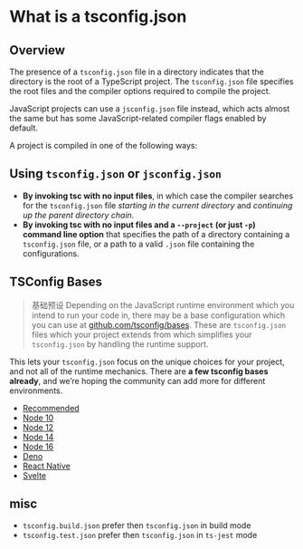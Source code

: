 # What is a tsconfig.json

## Overview

The presence of a `tsconfig.json` file in a directory indicates that the directory is the root of a TypeScript project. The `tsconfig.json` file specifies the root files and the compiler options required to compile the project.

JavaScript projects can use a `jsconfig.json` file instead, which acts almost the same but has some JavaScript-related compiler flags enabled by default.

A project is compiled in one of the following ways:

## Using `tsconfig.json` or `jsconfig.json`

- **By invoking tsc with no input files**, in which case the compiler searches for the `tsconfig.json` file _starting in the current directory_ and _continuing up the parent directory chain_.
- **By invoking tsc with no input files and a `--project` (or just `-p`) command line option** that specifies the path of a directory containing a `tsconfig.json` file, or a path to a valid `.json` file containing the configurations.

## TSConfig Bases

> 基础预设
> Depending on the JavaScript runtime environment which you intend to run your code in, there may be a base configuration which you can use at [github.com/tsconfig/bases](https://github.com/tsconfig/bases/). These are `tsconfig.json` files which your project extends from which simplifies your `tsconfig.json` by handling the runtime support.

This lets your `tsconfig.json` focus on the unique choices for your project, and not all of the runtime mechanics. There are **a few tsconfig bases already**, and we’re hoping the community can add more for different environments.

- [Recommended](https://www.npmjs.com/package/@tsconfig/recommended)
- [Node 10](https://www.npmjs.com/package/@tsconfig/node10)
- [Node 12](https://www.npmjs.com/package/@tsconfig/node12)
- [Node 14](https://www.npmjs.com/package/@tsconfig/node14)
- [Node 16](https://www.npmjs.com/package/@tsconfig/node16)
- [Deno](https://www.npmjs.com/package/@tsconfig/deno)
- [React Native](https://www.npmjs.com/package/@tsconfig/react-native)
- [Svelte](https://www.npmjs.com/package/@tsconfig/svelte)

## misc
- `tsconfig.build.json` prefer then `tsconfig.json` in build mode
- `tsconfig.test.json` prefer then `tsconfig.json` in `ts-jest` mode